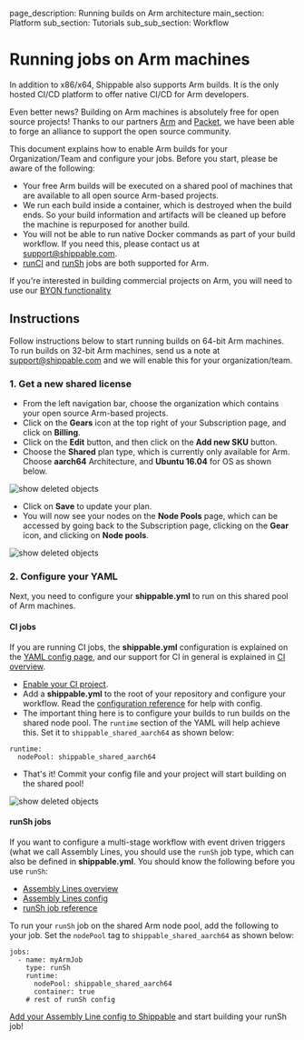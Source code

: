 page_description: Running builds on Arm architecture
main_section: Platform
sub_section: Tutorials
sub_sub_section: Workflow

# Running jobs on Arm machines

In addition to x86/x64, Shippable also supports Arm builds. It is the only hosted CI/CD platform to offer native CI/CD for Arm developers.

Even better news? Building on Arm machines is absolutely free for open source projects! Thanks to our partners [Arm](https://www.arm.com/) and [Packet](https://www.packet.net/), we have been able to forge an alliance to support the open source community.

This document explains how to enable Arm builds for your Organization/Team and configure your jobs. Before you start, please be aware of the following:

* Your free Arm builds will be executed on a shared pool of machines that are available to all open source Arm-based projects.
* We run each build inside a container, which is destroyed when the build ends. So your build information and artifacts will be cleaned up before the machine is repurposed for another build.
* You will not be able to run native Docker commands as part of your build workflow. If you need this, please contact us at [support@shippable.com](mailto:support@shippable.com).
* [runCI](/ci/why-continuous-integration) and [runSh](/platform/workflow/job/runsh) jobs are both supported for Arm.

If you're interested in building commercial projects on Arm, you will need to use our [BYON functionality](/platform/tutorial/runtime/manage-byon-nodes/)

## Instructions

Follow instructions below to start running builds on 64-bit Arm machines. To run builds on 32-bit Arm machines, send us a note at [support@shippable.com](mailto:support@shippable.com) and we will enable this for your organization/team.

### 1. Get a new shared license

* From the left navigation bar, choose the organization which contains your open source Arm-based projects.
* Click on the **Gears** icon at the top right of your Subscription page, and click on **Billing**.
* Click on the **Edit** button, and then click on the **Add new SKU** button.
* Choose the **Shared** plan type, which is currently only available for Arm. Choose **aarch64** Architecture, and **Ubuntu 16.04** for OS as shown below.

<img src="/images/platform/tutorial/workflow/run-ci-builds-on-arm-fig1.png" alt="show deleted objects">

* Click on **Save** to update your plan.
* You will now see your nodes on the **Node Pools** page, which can be accessed by going back to the Subscription page, clicking on the **Gear** icon, and clicking on **Node pools**.

<img src="/images/platform/tutorial/workflow/run-ci-builds-on-arm-fig2.png" alt="show deleted objects">

### 2. Configure your YAML

Next, you need to configure your **shippable.yml** to run on this shared pool of Arm machines.

#### CI jobs

If you are running CI jobs, the **shippable.yml** configuration is explained on the [YAML config page](/ci/yml-structure/), and our support for CI in general is explained in [CI overview](/ci/why-continuous-integration/).

* [Enable your CI project](/ci/enable-project/).
* Add a **shippable.yml** to the root of your repository and configure your workflow. Read the [configuration reference](/ci/yml-structure/) for help with config.
* The important thing here is to configure your builds to run builds on the shared node pool. The `runtime` section of the YAML will help achieve this. Set it to `shippable_shared_aarch64` as shown below:

```
runtime:
  nodePool: shippable_shared_aarch64
```
* That's it! Commit your config file and your project will start building on the shared pool!

<img src="/images/platform/tutorial/workflow/run-ci-builds-on-arm-fig3.png" alt="show deleted objects">


#### runSh jobs

If you want to configure a multi-stage workflow with event driven triggers (what we call Assembly Lines, you should use the `runSh` job type, which can also be defined in **shippable.yml**. You should know the following before you use `runSh`:

* [Assembly Lines overview](/platform/overview/#workflow-automation)
* [Assembly Lines config](/platform/workflow/config/#assembly-lines-configuration)
* [runSh job reference](/platform/workflow/job/runsh)

To run your `runSh` job on the shared Arm node pool, add the following to your job. Set the `nodePool` tag to `shippable_shared_aarch64` as shown below:

```
jobs:
  - name: myArmJob   
    type: runSh
    runtime:                        
      nodePool: shippable_shared_aarch64
      container: true
    # rest of runSh config  

```

[Add your Assembly Line config to Shippable](/platform/tutorial/workflow/add-assembly-line/) and start building your runSh job!
